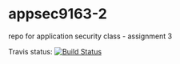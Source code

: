 # appsec9163-2
repo for application security class - assignment 3

Travis status:  [![Build Status](https://travis-ci.org/pjc509/appsec9163-3.svg?branch=master)](https://travis-ci.org/pjc509/appsec9163-3)


